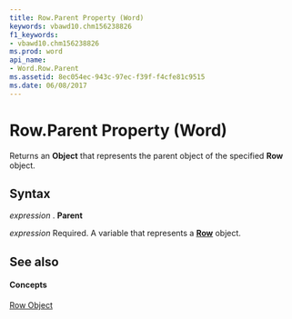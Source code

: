 ```yaml
---
title: Row.Parent Property (Word)
keywords: vbawd10.chm156238826
f1_keywords:
- vbawd10.chm156238826
ms.prod: word
api_name:
- Word.Row.Parent
ms.assetid: 8ec054ec-943c-97ec-f39f-f4cfe81c9515
ms.date: 06/08/2017
---
```



# Row.Parent Property (Word)

Returns an **Object** that represents the parent object of the specified **Row** object.


## Syntax

 _expression_ . **Parent**

 _expression_ Required. A variable that represents a **[Row](row-object-word.md)** object.


## See also


#### Concepts


[Row Object](row-object-word.md)

